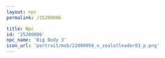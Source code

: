 ```yaml
---
layout: npc
permalink: /25200006

title: Npc
id: '25200006'
npc_name: 'Big Body 3'
icon_url: 'portrait/mob/22000058_n_zealotleader03_p.png'
---
```

